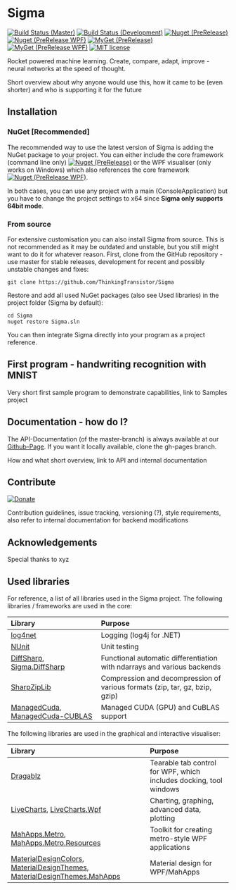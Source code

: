 # Sigma 
[![Build Status (Master)](https://img.shields.io/travis/ThinkingTransistor/Sigma/master.svg?style=flat-square)](https://travis-ci.org/ThinkingTransistor/Sigma)
[![Build Status (Development)](https://img.shields.io/travis/ThinkingTransistor/Sigma/development.svg?style=flat-square)](https://travis-ci.org/ThinkingTransistor/Sigma/branches)
[![Nuget (PreRelease)](https://img.shields.io/nuget/vpre/Sigma.Core.svg?style=flat-square)](https://www.nuget.org/packages/Sigma.Core)
[![Nuget (PreRelease WPF)](https://img.shields.io/nuget/vpre/Sigma.Core.Monitors.WPF.svg?style=flat-square)](https://www.nuget.org/packages/Sigma.Core.Monitors.WPF)
[![MyGet (PreRelease)](https://img.shields.io/myget/sigma/v/Sigma.Core.svg?style=flat-square)](https://www.myget.org/feed/sigma/package/nuget/Sigma.Core)
[![MyGet (PreRelease WPF)](https://img.shields.io/myget/sigma/v/Sigma.Core.Monitors.WPF.svg?style=flat-square)](https://www.myget.org/feed/sigma/package/nuget/Sigma.Core.Monitors.WPF)
[![MIT license](https://img.shields.io/github/license/mashape/apistatus.svg?style=flat-square)](http://choosealicense.com/licenses/mit)

Rocket powered machine learning. Create, compare, adapt, improve - neural networks at the speed of thought.

Short overview about why anyone would use this, how it came to be (even shorter) and who is supporting it for the future

## Installation

### NuGet [Recommended]

The recommended way to use the latest version of Sigma is adding the NuGet package to your project. 
You can either include the core framework (command line only) [![Nuget (PreRelease)](https://img.shields.io/nuget/vpre/Sigma.Core.svg?style=flat-square)](https://www.nuget.org/packages/Sigma.Core) or the WPF visualiser (only works on Windows) which also references the core framework [![Nuget (PreRelease WPF)](https://img.shields.io/nuget/vpre/Sigma.Core.Monitors.WPF.svg?style=flat-square)](https://www.nuget.org/packages/Sigma.Core.Monitors.WPF). 

In both cases, you can use any project with a main (ConsoleApplication) but you have to change the project settings to x64 since **Sigma only supports 64bit mode**.


### From source

For extensive customisation you can also install Sigma from source. This is not recommended as it may be outdated and unstable, but you still might want to do it for whatever reason. First, clone from the GitHub repository - use master for stable releases, development for recent and possibly unstable changes and fixes:

```
git clone https://github.com/ThinkingTransistor/Sigma
```

Restore and add all used NuGet packages (also see Used libraries) in the project folder (Sigma by default):

```
cd Sigma
nuget restore Sigma.sln
```

You can then integrate Sigma directly into your program as a project reference.

## First program - handwriting recognition with MNIST
Very short first sample program to demonstrate capabilities, link to Samples project

## Documentation - how do I? 
The API-Documentation (of the master-branch) is always available at our [Github-Page](https://thinkingtransistor.github.io/Sigma/). If you want it locally available, clone the gh-pages branch.

How and what short overview, link to API and internal documentation

## Contribute
[![Donate](https://img.shields.io/badge/Donate-PayPal-green.svg?style=flat-square)](https://www.paypal.com/cgi-bin/webscr?cmd=_s-xclick&hosted_button_id=CQ2TPRV8Y6J9U)

Contribution guidelines, issue tracking, versioning (?), style requirements, also refer to internal documentation for backend modifications

## Acknowledgements 

Special thanks to xyz

## Used libraries

For reference, a list of all libraries used in the Sigma project. The following libraries / frameworks are used in the core:

| Library                             | Purpose                           |
| :-----------------------------------|:----------------------------------|
| [log4net](https://logging.apache.org/log4net/) | Logging (log4j for .NET) |
| [NUnit](https://www.nunit.org/) | Unit testing |
| [DiffSharp](https://github.com/DiffSharp/DiffSharp), [Sigma.DiffSharp](https://github.com/GreekDictionary/Sigma.DiffSharp) | Functional automatic differentiation with ndarrays and various backends |
| [SharpZipLib](http://www.icsharpcode.net/) | Compression and decompression of various formats (zip, tar, gz, bzip, gzip) |
| [ManagedCuda](https://github.com/kunzmi/managedCuda), [ManagedCuda-CUBLAS](https://github.com/kunzmi/managedCuda) | Managed CUDA (GPU) and CuBLAS support |


The following libraries are used in the graphical and interactive visualiser:

| Library                             | Purpose                           |
| :-----------------------------------|:----------------------------------|
| [Dragablz](https://github.com/ButchersBoy/Dragablz) | Tearable tab control for WPF, which includes docking, tool windows |
| [LiveCharts](https://github.com/beto-rodriguez/Live-Charts), [LiveCharts.Wpf](https://github.com/beto-rodriguez/Live-Charts) | Charting, graphing, advanced data, plotting |
| [MahApps.Metro](https://github.com/MahApps/MahApps.Metro), [MahApps.Metro.Resources](https://github.com/MahApps/MahApps.Metro) | Toolkit for creating metro-style WPF applications |
| [MaterialDesignColors](https://github.com/ButchersBoy/MaterialDesignInXamlToolkit), [MaterialDesignThemes](https://github.com/ButchersBoy/MaterialDesignInXamlToolkit), [MaterialDesignThemes.MahApps](https://github.com/ButchersBoy/MaterialDesignInXamlToolkit) | Material design for WPF/MahApps |
